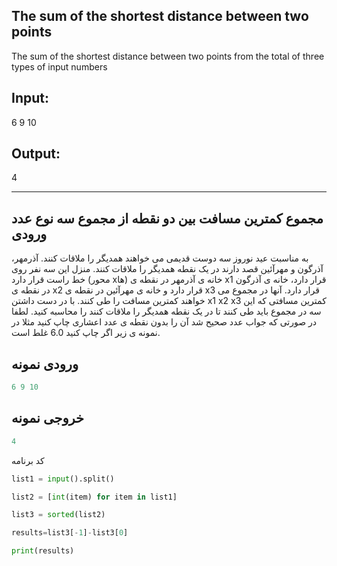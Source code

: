 ## The sum of the shortest distance between two points

The sum of the shortest distance between two points from the total of three types of input numbers

## Input:
6 9 10

## Output:
4

------------------------------------------------------------------------------
## مجموع کمترین مسافت بین دو نقطه از مجموع سه نوع عدد ورودی 

به مناسبت عید نوروز سه دوست قدیمی می خواهند همدیگر را ملاقات کنند. آذرمهر، آذرگون و مهرآئین قصد دارند در یک نقطه همدیگر را ملاقات کنند. منزل این سه نفر روی خط راست قرار دارد (محور xها) خانه ی آذرمهر در نقطه ی x1 قرار دارد، خانه ی آذرگون در نقطه ی x2 قرار دارد و خانه ی مهرآئین در نقطه ی x3 قرار دارد. آنها در مجموع می خواهند کمترین مسافت را طی کنند. با در دست داشتن x1 x2 x3 کمترین مسافتی که این سه در مجموع باید طی کنند تا در یک نقطه همدیگر را ملاقات کنند را محاسبه کنید. لطفا در صورتی که جواب عدد صحیح شد آن را بدون نقطه ی عدد اعشاری چاپ کنید مثلا در نمونه ی زیر اگر چاپ کنید 6.0 غلط است.

## ورودی نمونه
```python
6 9 10
```
## خروجی نمونه
```python
4
```
کد برنامه 
```python
list1 = input().split()

list2 = [int(item) for item in list1]

list3 = sorted(list2)

results=list3[-1]-list3[0]

print(results)
```
